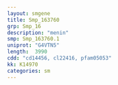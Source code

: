 ```yaml
---
layout: smgene
title: Smp_163760
grp: Smp_16
description: "menin"
smp: Smp_163760.1
uniprot: "G4VTN5"
length:  3990
cdd: "cd14456, cl22416, pfam05053"
kk: K14970
categories: sm
---
```

